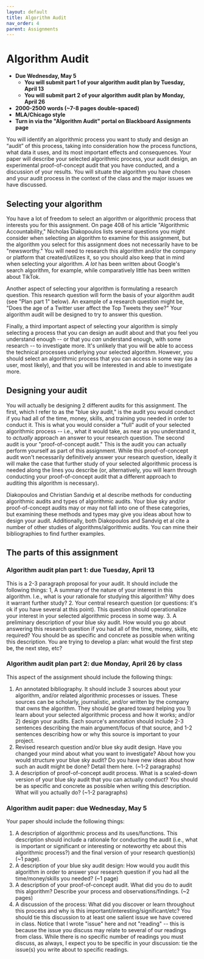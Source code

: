 ```yaml
---
layout: default
title: Algorithm Audit
nav_order: 4
parent: Assignments
---
```

# Algorithm Audit
* **Due Wednesday, May 5**
    * **You will submit part 1 of your algorithm audit plan by Tuesday, April 13**
    * **You will submit part 2 of your algorithm audit plan by Monday, April 26**
* **2000-2500 words (~7-8 pages double-spaced)**
* **MLA/Chicago style**
* **Turn in via the "Algorithm Audit" portal on Blackboard Assignments page**

You will identify an algorithmic process you want to study and design an “audit” of this process, taking into consideration how the process functions, what data it uses, and its most important effects and consequences. Your paper will describe your selected algorithmic process, your audit design, an experimental proof-of-concept audit that you have conducted, and a discussion of your results. You will situate the algorithm you have chosen and your audit process in the context of the class and the major issues we have discussed.

## Selecting your algorithm
You have a lot of freedom to select an algorithm or algorithmic process that interests you for this assignment. On page 408 of his article "Algorithmic Accountability," Nicholas Diakopoulos lists several questions you might consider when selecting an algorithm to examine for this assignment, but the algorithm you select for this assignment does not necessarily have to be "newsworthy." You will need to research this algorithm and/or the company or platform that created/utilizes it, so you should also keep that in mind when selecting your algorithm. *A lot* has been written about Google's search algorithm, for example, while comparatively little has been written about TikTok.

Another aspect of selecting your algorithm is formulating a research question. This research question will form the basis of your algorithm audit (see "Plan part 1" below). An example of a research question might be, "Does the age of a Twitter user affect the Top Tweets they see?" Your algorithm audit will be designed to try to answer this question.

Finally, a third important aspect of selecting your algorithm is simply selecting a process that you can design an audit about and that you feel you understand enough -- or that you *can* understand enough, with some research -- to investigate more. It's unlikely that you will be able to access the technical processes underlying your selected algorithm. However, you should select an algorithmic process that you can access in some way (as a user, most likely), and that you will be interested in and able to investigate more.

## Designing your audit
You will actually be designing 2 different audits for this assignment. The first, which I refer to as the "blue sky audit," is the audit you would conduct if you had all of the time, money, skills, and training you needed in order to conduct it. This is what you would consider a "full" audit of your selected algorithmic process -- i.e., what it would take, as near as you understand it, to *actually* approach an answer to your research question. The second audit is your "proof-of-concept audit." This is the audit you can actually perform yourself as part of this assignment. While this proof-of-concept audit won't necessarily definitively answer your research question, ideally it will make the case that further study of your selected algorithmic process is needed along the lines you describe (or, alternatively, you will learn through conducting your proof-of-concept audit that a different approach to auditing this algorithm is necessary).

Diakopoulos and Christian Sandvig et al describe methods for conducting algorithmic audits and types of algorithmic audits. Your blue sky and/or proof-of-concept audits may or may not fall into one of these categories, but examining these methods and types may give you ideas about how to design your audit. Additionally, both Diakopoulos and Sandvig et al cite a number of other studies of algorithms/algorithmic audits. You can mine their bibliographies to find further examples.

## The parts of this assignment
### Algorithm audit plan part 1: due Tuesday, April 13
This is a 2-3 paragraph proposal for your audit. It should include the following things:
1, A summary of the nature of your interest in this algorithm. I.e., what is your rationale for studying this algorithm? Why does it warrant further study?
2. Your central research question (or questions: it's ok if you have several at this point). This question should operationalize your interest in your selected algorithmic process in some way.
3. A preliminary description of your blue sky audit. How would you go about answering this research question if you had all of the time, money, skills, etc required? You should be as specific and concrete as possible when writing this description. You are trying to develop a plan: what would the first step be, the next step, etc?

### Algorithm audit plan part 2: due Monday, April 26 by class
This aspect of the assignment should include the following things:
1. An annotated bibliography. It should include 3 sources about your algorithm, and/or related algorithmic processes or issues.  These sources can be scholarly, journalistic, and/or written by the company that owns the algorithm. They should be geared toward helping you 1) learn about your selected algorithmic process and how it works; and/or 2) design your audits. Each source's annotation should include 2-3 sentences describing the main argument/focus of that source, and 1-2 sentences describing how or why this source is important to your project.
2. Revised research question and/or blue sky audit design. Have you changed your mind about what you want to investigate? About how you would structure your blue sky audit? Do you have new ideas about how such an audit might be done? Detail them here. (~1-2 paragraphs)
3. A description of proof-of-concept audit process. What is a scaled-down version of your blue sky audit that you can actually conduct? You should be as specific and concrete as possible when writing this description. What will you actually do? (~1-2 paragraphs)

### Algorithm audit paper: due Wednesday, May 5
Your paper should include the following things:
1. A description of algorithmic process and its uses/functions. This description should include a rationale for conducting the audit (i.e., what is important or significant or interesting or noteworthy etc about this algorithmic process?) and the final version of your research question(s) (~1 page).
2. A description of your blue sky audit design: How would you audit this algorithm in order to answer your research question if you had all the time/money/skills you needed? (~1 page)
3. A description of your proof-of-concept audit. What did you do to audit this algorithm? Describe your process and observations/findings. (~2 pages)
4. A discussion of the process: What did you discover or learn throughout this process and why is this important/interesting/significant/etc? You should tie this discussion to at least one salient issue we have covered in class. Notice that I wrote "issue" here and not "reading" -- this is because the issue you discuss may relate to several of our readings from class. While there is no specific number of readings you must discuss, as always, I expect you to be specific in your discussion: tie the issue(s) you write about to specific readings.
